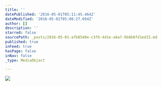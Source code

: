 ```yaml
---
title: ''
datePublished: '2016-05-01T05:11:45.464Z'
dateModified: '2016-05-01T05:08:27.694Z'
author: []
description: ''
starred: false
sourcePath: _posts/2016-05-01-afb8540e-c3f6-4d1e-a6a7-9b8b8fd1ed15.md
published: true
inFeed: true
hasPage: false
inNav: false
_type: MediaObject

---
```

![](https://the-grid-user-content.s3-us-west-2.amazonaws.com/5b509cb1-b8c5-4a0e-9e5f-4df523c71a9f.jpg)